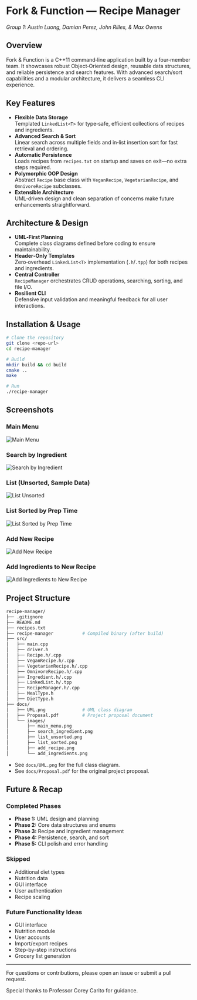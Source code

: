 # Fork & Function — Recipe Manager
*Group 1: Austin Luong, Damian Perez, John Rilles, & Max Owens* 

## Overview
Fork & Function is a C++11 command‑line application built by a four‑member team. It showcases robust Object‑Oriented design, reusable data structures, and reliable persistence and search features. With advanced search/sort capabilities and a modular architecture, it delivers a seamless CLI experience.

## Key Features
- **Flexible Data Storage**  
  Templated `LinkedList<T>` for type‑safe, efficient collections of recipes and ingredients.  
- **Advanced Search & Sort**  
  Linear search across multiple fields and in‑list insertion sort for fast retrieval and ordering.  
- **Automatic Persistence**  
  Loads recipes from `recipes.txt` on startup and saves on exit—no extra steps required.  
- **Polymorphic OOP Design**  
  Abstract `Recipe` base class with `VeganRecipe`, `VegetarianRecipe`, and `OmnivoreRecipe` subclasses.  
- **Extensible Architecture**  
  UML‑driven design and clean separation of concerns make future enhancements straightforward.

## Architecture & Design
- **UML‑First Planning**  
  Complete class diagrams defined before coding to ensure maintainability.  
- **Header‑Only Templates**  
  Zero‑overhead `LinkedList<T>` implementation (`.h`/`.tpp`) for both recipes and ingredients.  
- **Central Controller**  
  `RecipeManager` orchestrates CRUD operations, searching, sorting, and file I/O.  
- **Resilient CLI**  
  Defensive input validation and meaningful feedback for all user interactions.

## Installation & Usage
```bash
# Clone the repository
git clone <repo-url>
cd recipe-manager

# Build
mkdir build && cd build
cmake ..
make

# Run
./recipe-manager
```

## Screenshots

### Main Menu
![Main Menu](docs/images/main_menu.png)

### Search by Ingredient
![Search by Ingredient](docs/images/search_ingredient.png)

### List (Unsorted, Sample Data)
![List Unsorted](docs/images/list_unsorted.png)

### List Sorted by Prep Time
![List Sorted by Prep Time](docs/images/list_sorted.png)

### Add New Recipe
![Add New Recipe](docs/images/add_recipe.png)

### Add Ingredients to New Recipe
![Add Ingredients to New Recipe](docs/images/add_ingredients.png)

## Project Structure

```bash
recipe-manager/
├── .gitignore
├── README.md
├── recipes.txt
├── recipe-manager           # Compiled binary (after build)
├── src/
│   ├── main.cpp
│   ├── driver.h
│   ├── Recipe.h/.cpp
│   ├── VeganRecipe.h/.cpp
│   ├── VegetarianRecipe.h/.cpp
│   ├── OmnivoreRecipe.h/.cpp
│   ├── Ingredient.h/.cpp
│   ├── LinkedList.h/.tpp
│   ├── RecipeManager.h/.cpp
│   ├── MealType.h
│   ├── DietType.h
├── docs/
│   ├── UML.png              # UML class diagram
│   ├── Proposal.pdf         # Project proposal document
│   └── images/
│       ├── main_menu.png
│       ├── search_ingredient.png
│       ├── list_unsorted.png
│       ├── list_sorted.png
│       ├── add_recipe.png
│       └── add_ingredients.png
```

- See `docs/UML.png` for the full class diagram.
- See `docs/Proposal.pdf` for the original project proposal.

## Future & Recap
### Completed Phases
- **Phase 1:** UML design and planning
- **Phase 2:** Core data structures and enums
- **Phase 3:** Recipe and ingredient management
- **Phase 4:** Persistence, search, and sort
- **Phase 5:** CLI polish and error handling

### Skipped
- Additional diet types
- Nutrition data
- GUI interface
- User authentication
- Recipe scaling

### Future Functionality Ideas
- GUI interface
- Nutrition module
- User accounts
- Import/export recipes
- Step-by-step instructions
- Grocery list generation

---

For questions or contributions, please open an issue or submit a pull request.

Special thanks to Professor Corey Carito for guidance.